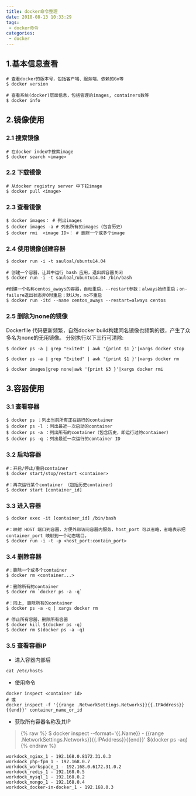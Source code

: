 ```yaml
---
title: docker命令整理
date: 2018-08-13 10:33:29
tags:
 - docker命令
categories:
 - docker
---
```



## 1.基本信息查看
```
# 查看docker的版本号，包括客户端、服务端、依赖的Go等
$ docker version

# 查看系统(docker)层面信息，包括管理的images, containers数等
$ docker info 
```


## 2.镜像使用

### 2.1 搜索镜像
``` 
# 在docker index中搜索image
$ docker search <image> 
```
### 2.2 下载镜像
```
# 从docker registry server 中下拉image
$ docker pull <image>  
```
### 2.3 查看镜像 
```
$ docker images： # 列出images
$ docker images -a # 列出所有的images（包含历史）
$ docker rmi  <image ID>： # 删除一个或多个image
```
### 2.4 使用镜像创建容器 
```
$ docker run -i -t sauloal/ubuntu14.04

# 创建一个容器，让其中运行 bash 应用，退出后容器关闭
$ docker run -i -t sauloal/ubuntu14.04 /bin/bash
 
#创建一个名称centos_aways的容器，自动重启，--restart参数：always始终重启；on-failure退出状态非0时重启；默认为，no不重启
$ docker run -itd --name centos_aways --restart=always centos 
```

### 2.5 删除为none的镜像
Dockerfile 代码更新频繁，自然docker build构建同名镜像也频繁的很，产生了众多名为none的无用镜像。
分别执行以下三行可清除:

```
$ docker ps -a | grep "Exited" | awk '{print $1 }'|xargs docker stop

$ docker ps -a | grep "Exited" | awk '{print $1 }'|xargs docker rm

$ docker images|grep none|awk '{print $3 }'|xargs docker rmi

```

## 3.容器使用
### 3.1 查看容器
```
$ docker ps ：列出当前所有正在运行的container
$ docker ps -l ：列出最近一次启动的container
$ docker ps -a ：列出所有的container（包含历史，即运行过的container）
$ docker ps -q ：列出最近一次运行的container ID
```

### 3.2 启动容器
```
#：开启/停止/重启container
$ docker start/stop/restart <container> 

#：再次运行某个container （包括历史container）
$ docker start [container_id]
```

### 3.3 进入容器
```
$ docker exec -it [container_id] /bin/bash

#：映射 HOST 端口到容器，方便外部访问容器内服务，host_port 可以省略，省略表示把 container_port 映射到一个动态端口。
$ docker run -i -t -p <host_port:contain_port>
```

### 3.4 删除容器

```
#：删除一个或多个container
$ docker rm <container...> 

#：删除所有的container
$ docker rm `docker ps -a -q`

#：同上, 删除所有的container
$ docker ps -a -q | xargs docker rm

# 停止所有容器，删除所有容器
$ docker kill $(docker ps -q) 
$ docker rm $(docker ps -a -q)

```

### 3.5 查看容器IP
- 进入容器内部后
```
cat /etc/hosts
```
- 使用命令
```
docker inspect <container id> 
# 或 
docker inspect -f '{{range .NetworkSettings.Networks}}{{.IPAddress}}{{end}}' container_name_or_id
```
- 获取所有容器名称及其IP

> {% raw %}
$ docker inspect --format='{{.Name}} - {{range .NetworkSettings.Networks}}{{.IPAddress}}{{end}}' $(docker ps -aq)
{% endraw %}


```
workdock_nginx_1 - 192.168.0.8172.31.0.3
workdock_php-fpm_1 - 192.168.0.7
workdock_workspace_1 - 192.168.0.6172.31.0.2
workdock_redis_1 - 192.168.0.5
workdock_mysql_1 - 192.168.0.2
workdock_mongo_1 - 192.168.0.4
workdock_docker-in-docker_1 - 192.168.0.3
```





